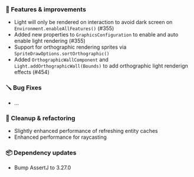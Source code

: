 ### 🚀 Features & improvements

- Light will only be rendered on interaction to avoid dark screen on `Environment.enableAllFeatures()` (#355)
- Added new properties to `GraphicsConfiguration` to enable and auto enable light rendering (#355)
- Support for orthographic rendering sprites via `SpriteDrawOptions.sortOrthographic()`
- Added `OrthographicWallComponent` and `Light.addOrthographicWall(Bounds)` to add orthographic light renderign effects (#454)

### 🪛 Bug Fixes

- ...

### 🧽 Cleanup & refactoring

- Slightly enhanced performance of refreshing entity caches
- Enhanced performance for raycasting

### 📦 Dependency updates

- Bump AssertJ to 3.27.0
